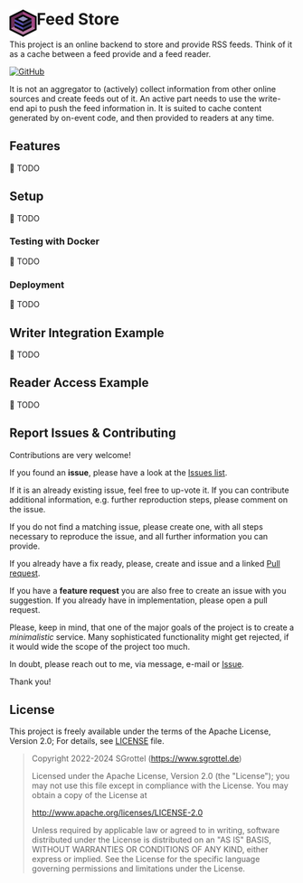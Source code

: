# Feed Store  <img align="left" src="./x48.png" alt="Feed Store Logo">
This project is an online backend to store and provide RSS feeds.
Think of it as a cache between a feed provide and a feed reader.

[![GitHub](https://img.shields.io/github/license/sgrottel/feed-store)](./LICENSE)

It is not an aggregator to (actively) collect information from other online sources and create feeds out of it.
An active part needs to use the write-end api to push the feed information in.
It is suited to cache content generated by on-event code, and then provided to readers at any time.

## Features
🚧 TODO

## Setup
🚧 TODO

### Testing with Docker
🚧 TODO

### Deployment
🚧 TODO

## Writer Integration Example
🚧 TODO

## Reader Access Example
🚧 TODO

## Report Issues & Contributing
Contributions are very welcome!

If you found an **issue**, please have a look at the [Issues list](https://github.com/sgrottel/feed-store/issues).

If it is an already existing issue, feel free to up-vote it.
If you can contribute additional information, e.g. further reproduction steps, please comment on the issue.

If you do not find a matching issue, please create one, with all steps necessary to reproduce the issue, and all further information you can provide.

If you already have a fix ready, please, create and issue and a linked [Pull request](https://github.com/sgrottel/feed-store/pulls).

If you have a **feature request** you are also free to create an issue with you suggestion.
If you already have in implementation, please open a pull request.

Please, keep in mind, that one of the major goals of the project is to create a _minimalistic_ service.
Many sophisticated functionality might get rejected, if it would wide the scope of the project too much.

In doubt, please reach out to me, via message, e-mail or [Issue](https://github.com/sgrottel/feed-store/issues).

Thank you!

## License
This project is freely available under the terms of the Apache License, Version 2.0;
For details, see [LICENSE](./LICENSE) file.

> Copyright 2022-2024 SGrottel (https://www.sgrottel.de)
> 
> Licensed under the Apache License, Version 2.0 (the "License");
> you may not use this file except in compliance with the License.
> You may obtain a copy of the License at
> 
> http://www.apache.org/licenses/LICENSE-2.0
> 
> Unless required by applicable law or agreed to in writing, software
> distributed under the License is distributed on an "AS IS" BASIS,
> WITHOUT WARRANTIES OR CONDITIONS OF ANY KIND, either express or implied.
> See the License for the specific language governing permissions and
> limitations under the License.

